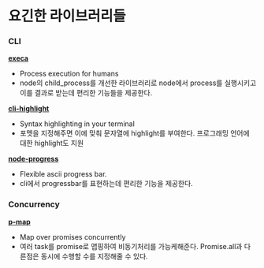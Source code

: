 # 요긴한 라이브러리들

### CLI

**[execa](https://github.com/sindresorhus/execa)**
- Process execution for humans
- node의 child_process를 개선한 라이브러리로 node에서 process를 실행시키고 이를 결과로 받는데 편리한 기능들을 제공한다.

**[cli-highlight](https://github.com/felixfbecker/cli-highlight)**
- Syntax highlighting in your terminal
- 포멧을 지정해주면 이에 맞춰 문자열에 highlight를 부여한다. 프로그래밍 언어에 대한 highlight도 지원

**[node-progress](https://github.com/visionmedia/node-progress)**
- Flexible ascii progress bar.
- cli에서 progressbar를 표현하는데 편리한 기능을 제공한다.

### Concurrency

**[p-map](https://github.com/sindresorhus/p-map)**
- Map over promises concurrently
- 여러 task를 promise로 맵핑하여 비동기처리를 가능케해준다. Promise.all과 다른점은 동시에 수행할 수를 지정해줄 수 있다.
